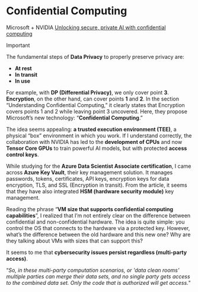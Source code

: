 # Confidential Computing

Microsoft + NVIDIA [Unlocking secure, private AI with confidential computing](https://www.technologyreview.com/2024/07/12/1094838/unlocking-secure-private-ai-with-confidential-computing/)
> [!IMPORTANT]
> The fundamental steps of **Data Privacy** to properly preserve privacy are:
> - **At rest**
> - **In transit**
> - **In use**

For example, with **DP (Differential Privacy)**, we only cover point **3**. 
**Encryption**, on the other hand, can cover points **1** and **2**. 
In the section “Understanding Confidential Computing,” it clearly states that Encryption covers points 1 and 2 while leaving point 3 uncovered. 
Here, they propose Microsoft’s new technology: “**Confidential Computing**.”

The idea seems appealing: **a trusted execution environment (TEE)**, a physical “box” environment in which you work. 
If I understand correctly, the collaboration with NVIDIA has led to the **development of CPUs** and now **Tensor Core GPUs** to train powerful AI models, but with protected **access control keys**.

While studying for the **Azure Data Scientist Associate certification**, I came across **Azure Key Vault**, their key management solution. 
It manages passwords, tokens, certificates, API keys, encryption keys for data encryption, TLS, and SSL (Encryption in transit). 
From the article, it seems that they have also integrated **HSM (hardware security module)** key management.

Reading the phrase “**VM size that supports confidential computing capabilities**”, I realized that I’m not entirely clear on the difference between confidential and non-confidential hardware. 
The idea is quite simple: you control the OS that connects to the hardware via a protected key. 
However, what’s the difference between the old hardware and this new one? Why are they talking about VMs with sizes that can support this?

It seems to me that **cybersecurity issues persist regardless (multi-party access)**. 

“_So, in these multi-party computation scenarios, or 'data clean rooms' multiple parties can merge their data sets, and no single party gets access to the combined data set. Only the code that is authorized will get access._"
